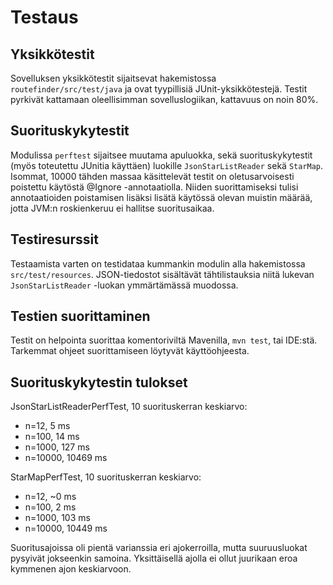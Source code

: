 # Testaus

## Yksikkötestit

Sovelluksen yksikkötestit sijaitsevat hakemistossa `routefinder/src/test/java`
ja ovat tyypillisiä JUnit-yksikkötestejä. Testit pyrkivät kattamaan
oleellisimman sovelluslogiikan, kattavuus on noin 80%.

## Suorituskykytestit

Modulissa `perftest` sijaitsee muutama apuluokka, sekä suorituskykytestit (myös
toteutettu JUnitia käyttäen) luokille `JsonStarListReader` sekä `StarMap`.
Isommat, 10000 tähden massaa käsittelevät testit on oletusarvoisesti poistettu
käytöstä @Ignore -annotaatiolla. Niiden suorittamiseksi tulisi annotaatioiden
poistamisen lisäksi lisätä käytössä olevan muistin määrää, jotta JVM:n
roskienkeruu ei hallitse suoritusaikaa.

## Testiresurssit

Testaamista varten on testidataa kummankin modulin alla hakemistossa
`src/test/resources`. JSON-tiedostot sisältävät tähtilistauksia niitä lukevan
`JsonStarListReader` -luokan ymmärtämässä muodossa.

## Testien suorittaminen

Testit on helpointa suorittaa komentoriviltä Mavenilla, `mvn test`, tai
IDE:stä. Tarkemmat ohjeet suorittamiseen löytyvät käyttöohjeesta.

## Suorituskykytestin tulokset

JsonStarListReaderPerfTest, 10 suorituskerran keskiarvo:
 * n=12, 5 ms
 * n=100, 14 ms
 * n=1000, 127 ms
 * n=10000, 10469 ms

StarMapPerfTest, 10 suorituskerran keskiarvo:
 * n=12, ~0 ms
 * n=100, 2 ms
 * n=1000, 103 ms
 * n=10000, 10449 ms

Suoritusajoissa oli pientä varianssia eri ajokerroilla, mutta suuruusluokat
pysyivät jokseenkin samoina. Yksittäisellä ajolla ei ollut juurikaan eroa
kymmenen ajon keskiarvoon.